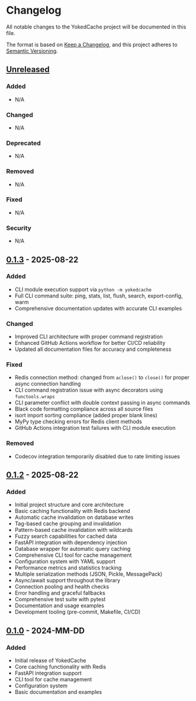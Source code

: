 # Changelog

All notable changes to the YokedCache project will be documented in this file.

The format is based on [Keep a Changelog](https://keepachangelog.com/en/1.0.0/),
and this project adheres to [Semantic Versioning](https://semver.org/spec/v2.0.0.html).

## [Unreleased]

### Added
- N/A

### Changed
- N/A

### Deprecated
- N/A

### Removed
- N/A

### Fixed
- N/A

### Security
- N/A

## [0.1.3] - 2025-08-22

### Added
- CLI module execution support via `python -m yokedcache`
- Full CLI command suite: ping, stats, list, flush, search, export-config, warm
- Comprehensive documentation updates with accurate CLI examples

### Changed
- Improved CLI architecture with proper command registration
- Enhanced GitHub Actions workflow for better CI/CD reliability
- Updated all documentation files for accuracy and completeness

### Fixed
- Redis connection method: changed from `aclose()` to `close()` for proper async connection handling
- CLI command registration issue with async decorators using `functools.wraps`
- CLI parameter conflict with double context passing in async commands
- Black code formatting compliance across all source files
- isort import sorting compliance (added proper blank lines)
- MyPy type checking errors for Redis client methods
- GitHub Actions integration test failures with CLI module execution

### Removed
- Codecov integration temporarily disabled due to rate limiting issues

## [0.1.2] - 2025-08-22

### Added
- Initial project structure and core architecture
- Basic caching functionality with Redis backend
- Automatic cache invalidation on database writes
- Tag-based cache grouping and invalidation
- Pattern-based cache invalidation with wildcards
- Fuzzy search capabilities for cached data
- FastAPI integration with dependency injection
- Database wrapper for automatic query caching
- Comprehensive CLI tool for cache management
- Configuration system with YAML support
- Performance metrics and statistics tracking
- Multiple serialization methods (JSON, Pickle, MessagePack)
- Async/await support throughout the library
- Connection pooling and health checks
- Error handling and graceful fallbacks
- Comprehensive test suite with pytest
- Documentation and usage examples
- Development tooling (pre-commit, Makefile, CI/CD)

## [0.1.0] - 2024-MM-DD

### Added
- Initial release of YokedCache
- Core caching functionality with Redis
- FastAPI integration support
- CLI tool for cache management
- Configuration system
- Basic documentation and examples

[Unreleased]: https://github.com/sirstig/yokedcache/compare/v0.1.3...HEAD
[0.1.3]: https://github.com/sirstig/yokedcache/compare/v0.1.2...v0.1.3
[0.1.2]: https://github.com/sirstig/yokedcache/compare/v0.1.0...v0.1.2
[0.1.0]: https://github.com/sirstig/yokedcache/releases/tag/v0.1.0
